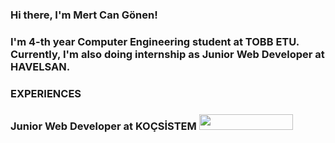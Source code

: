 ### Hi there, I'm Mert Can Gönen!

### I'm 4-th year Computer Engineering student at TOBB ETU. Currently, I'm also doing internship as Junior Web Developer at HAVELSAN.

### EXPERIENCES

### Junior Web Developer at KOÇSİSTEM <img src="https://upload.wikimedia.org/wikipedia/tr/archive/2/28/20200704155435%21KocSistem_logo.png" width="150px" height="25px"> 

